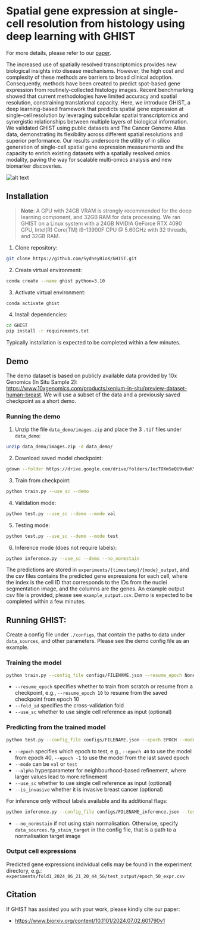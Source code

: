 # Spatial gene expression at single-cell resolution from histology using deep learning with GHIST

For more details, please refer to our [paper](https://www.biorxiv.org/content/10.1101/2024.07.02.601790v1).

The increased use of spatially resolved transcriptomics provides new biological insights into disease mechanisms. However, the high cost and complexity of these methods are barriers to broad clinical adoption. Consequently, methods have been created to predict spot-based gene expression from routinely-collected histology images. Recent benchmarking showed that current methodologies have limited accuracy and spatial resolution, constraining translational capacity. Here, we introduce GHIST, a deep learning-based framework that predicts spatial gene expression at single-cell resolution by leveraging subcellular spatial transcriptomics and synergistic relationships between multiple layers of biological information. We validated GHIST using public datasets and The Cancer Genome Atlas data, demonstrating its flexibility across different spatial resolutions and superior performance. Our results underscore the utility of in silico generation of single-cell spatial gene expression measurements and the capacity to enrich existing datasets with a spatially resolved omics modality, paving the way for scalable multi-omics analysis and new biomarker discoveries.  

![alt text](Figure1.png)


## Installation

> **Note**: A GPU with 24GB VRAM is strongly recommended for the deep learning component, and 32GB RAM for data processing.
We ran GHIST on a Linux system with a 24GB NVIDIA GeForce RTX 4090 GPU, Intel(R) Core(TM) i9-13900F CPU @ 5.60GHz with 32 threads, and 32GB RAM.

1. Clone repository:
```sh
git clone https://github.com/SydneyBioX/GHIST.git
```

2. Create virtual environment:
```sh
conda create --name ghist python=3.10
```

3. Activate virtual environment:
```sh
conda activate ghist
```

4. Install dependencies:
```sh
cd GHIST
pip install -r requirements.txt
```

Typically installation is expected to be completed within a few minutes.


## Demo

The demo dataset is based on publicly available data provided by 10x Genomics (In Situ Sample 2): https://www.10xgenomics.com/products/xenium-in-situ/preview-dataset-human-breast. We will use a subset of the data and a previously saved checkpoint as a short demo.


### Running the demo

1. Unzip the file `data_demo/images.zip` and place the 3 `.tif` files under `data_demo`:
```sh
unzip data_demo/images.zip -d data_demo/
```

2. Download saved model checkpoint:
```sh
gdown --folder https://drive.google.com/drive/folders/1ecTOXmSeQU9v8aKYniQQab2QqkOlIl8u?usp=sharing
```

3. Train from checkpoint:
```sh
python train.py --use_sc --demo
```

4. Validation mode:
```sh
python test.py --use_sc --demo --mode val
```

5. Testing mode:
```sh
python test.py --use_sc --demo --mode test
```

6. Inference mode (does not require labels):
```sh
python inference.py --use_sc --demo --no_normstain
```

The predictions are stored in ``experiments/{timestamp}/{mode}_output``, and the csv files contains the predicted gene expressions for each cell, where the index is the cell ID that corresponds to the IDs from the nuclei segmentation image, and the columns are the genes. An example output csv file is provided, please see ``example_output.csv``. Demo is expected to be completed within a few minutes.


## Running GHIST:

Create a config file under ``./configs``, that contain the paths to data under ``data_sources``, and other parameters. Please see the demo config file as an example.


### Training the model
```sh
python train.py --config_file configs/FILENAME.json --resume_epoch None --fold_id FOLD
```
- ``--resume_epoch`` specifies whether to train from scratch or resume from a checkpoint, e.g., ``--resume_epoch 10`` to resume from the saved checkpoint from epoch 10
- ``--fold_id`` specifies the cross-validation fold
- ``--use_sc`` whether to use single cell reference as input (optional)


### Predicting from the trained model

```sh
python test.py --config_file configs/FILENAME.json --epoch EPOCH --mode MODE --fold_id FOLD --alpha 2
```
- ``--epoch`` specifies which epoch to test, e.g., ``--epoch 40`` to use the model from epoch 40, ``--epoch -1`` to use the model from the last saved epoch
- ``--mode`` can be ``val`` or ``test``
- ``--alpha`` hyperparameter for neighbourhood-based refinement, where larger values lead to more refinement
- ``--use_sc`` whether to use single cell reference as input (optional)
- ``--is_invasive`` whether it is invasive breast cancer (optional)

For inference only without labels available and its additional flags:
```sh
python inference.py --config_file configs/FILENAME_inference.json --test_epoch EPOCH --fold_id FOLD --alpha 2
```
- ``--no_normstain`` if not using stain normalisation. Otherwise, specify ``data_sources.fp_stain_target`` in the config file, that is a path to a normalisation target image 


### Output cell expressions

Predicted gene expressions individual cells may be found in the experiment directory, e.g.: ``experiments/fold1_2024_06_21_20_44_56/test_output/epoch_50_expr.csv``

## Citation

If GHIST has assisted you with your work, please kindly cite our paper:

- https://www.biorxiv.org/content/10.1101/2024.07.02.601790v1
